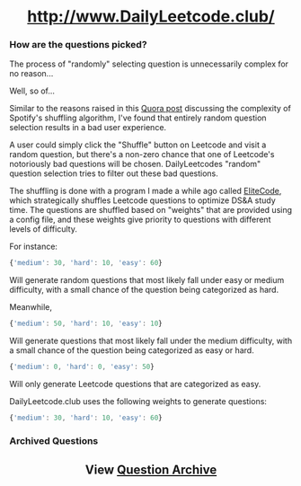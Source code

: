 <h1 align="center"><a href="http://dailyleetcode.club/">http://www.DailyLeetcode.club/</a></h1>

### How are the questions picked?

The process of "randomly" selecting question is unnecessarily complex for no reason...

Well, so of...

Similar to the reasons raised in this [Quora post](https://www.quora.com/Is-Spotifys-shuffle-feature-truly-random-I-keep-hearing-the-same-songs-in-my-library-too-often-for-it-to-be-a-mere-coincidence-Does-Spotify-use-some-kind-of-special-algorithm-to-determine-what-song-plays-If-so-why/answer/Mattias-Petter-Johansson) discussing the complexity of Spotify's shuffling algorithm, I've found that entirely random question selection results in a bad user experience.

A user could simply click the "Shuffle" button on Leetcode and visit a random question, but there's a non-zero chance that one of Leetcode's notoriously bad questions will be chosen.  DailyLeetcodes "random" question selection tries to filter out these bad questions.

The shuffling is done with a program I made a while ago called [EliteCode](https://github.com/theriley106/EliteCode), which strategically shuffles Leetcode questions to optimize DS&A study time.  The questions are shuffled based on "weights" that are provided using a config file, and these weights give priority to questions with different levels of difficulty.

For instance:

```javascript
{'medium': 30, 'hard': 10, 'easy': 60}
```

Will generate random questions that most likely fall under easy or medium difficulty, with a small chance of the question being categorized as hard.

Meanwhile,

```javascript
{'medium': 50, 'hard': 10, 'easy': 10}
```

Will generate questions that most likely fall under the medium difficulty, with a small chance of the question being categorized as easy or hard.

```javascript
{'medium': 0, 'hard': 0, 'easy': 50}
```

Will only generate Leetcode questions that are categorized as easy.

DailyLeetcode.club uses the following weights to generate questions:

```javascript
{'medium': 30, 'hard': 10, 'easy': 60}
```

### Archived Questions

<h2 align="center">View <a href="http://dailyleetcode.herokuapp.com/archive">Question Archive</a></h2>

